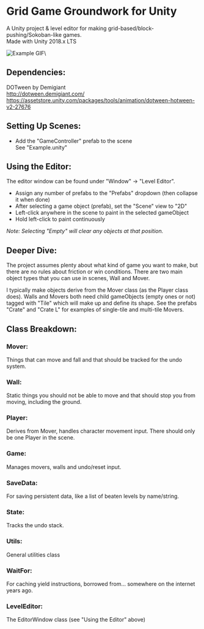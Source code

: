 # Grid Game Groundwork for Unity

A Unity project & level editor for making grid-based/block-pushing/Sokoban-like games.  
Made with Unity 2018.x LTS  

![Example GIF](https://raw.githubusercontent.com/mytoboggan/grid-game-groundwork/master/ggg-demo.gif)\

## Dependencies:
DOTween by Demigiant  
http://dotween.demigiant.com/  
https://assetstore.unity.com/packages/tools/animation/dotween-hotween-v2-27676

## Setting Up Scenes:
- Add the "GameController" prefab to the scene  
See "Example.unity"  

## Using the Editor:
The editor window can be found under "Window" -> "Level Editor".
- Assign any number of prefabs to the "Prefabs" dropdown (then collapse it when done)
- After selecting a game object (prefab), set the "Scene" view to "2D"
- Left-click anywhere in the scene to paint in the selected gameObject
- Hold left-click to paint continuously 

_Note: Selecting "Empty" will clear any objects at that position._

## Deeper Dive:

The project assumes plenty about what kind of game you want to make, but there are no rules about friction or win conditions. There are two main object types that you can use in scenes, Wall and Mover.

I typically make objects derive from the Mover class (as the Player class does). Walls and Movers both need child gameObjects (empty ones or not) tagged with "Tile" which will make up and define its shape. See the prefabs "Crate" and "Crate L" for examples of single-tile and multi-tile Movers.

## Class Breakdown:

### Mover:
Things that can move and fall and that should be tracked for the undo system.

### Wall:
Static things you should not be able to move and that should stop you from moving, including the ground.

### Player:
Derives from Mover, handles character movement input. There should only be one Player in the scene.

### Game:
Manages movers, walls and undo/reset input.

### SaveData:
For saving persistent data, like a list of beaten levels by name/string.

### State:
Tracks the undo stack.

### Utils:
General utilities class

### WaitFor:
For caching yield instructions, borrowed from... somewhere on the internet years ago.

### LevelEditor:
The EditorWindow class (see "Using the Editor" above)
